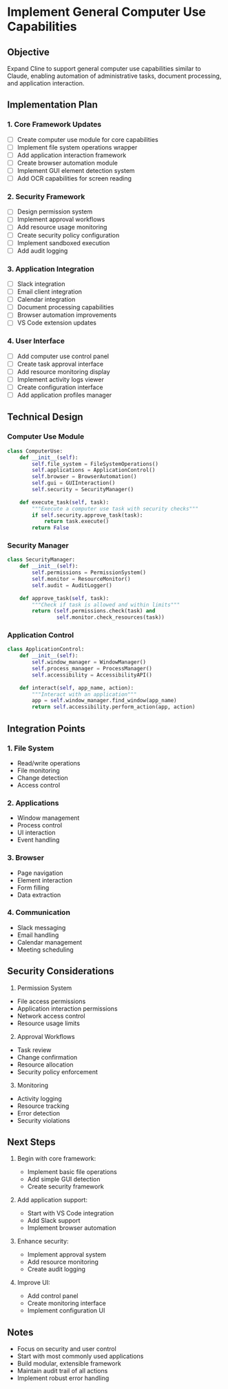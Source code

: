 # Implement General Computer Use Capabilities

## Objective
Expand Cline to support general computer use capabilities similar to Claude, enabling automation of administrative tasks, document processing, and application interaction.

## Implementation Plan

### 1. Core Framework Updates
- [ ] Create computer use module for core capabilities
- [ ] Implement file system operations wrapper
- [ ] Add application interaction framework
- [ ] Create browser automation module
- [ ] Implement GUI element detection system
- [ ] Add OCR capabilities for screen reading

### 2. Security Framework
- [ ] Design permission system
- [ ] Implement approval workflows
- [ ] Add resource usage monitoring
- [ ] Create security policy configuration
- [ ] Implement sandboxed execution
- [ ] Add audit logging

### 3. Application Integration
- [ ] Slack integration
- [ ] Email client integration
- [ ] Calendar integration
- [ ] Document processing capabilities
- [ ] Browser automation improvements
- [ ] VS Code extension updates

### 4. User Interface
- [ ] Add computer use control panel
- [ ] Create task approval interface
- [ ] Add resource monitoring display
- [ ] Implement activity logs viewer
- [ ] Create configuration interface
- [ ] Add application profiles manager

## Technical Design

### Computer Use Module
```python
class ComputerUse:
    def __init__(self):
        self.file_system = FileSystemOperations()
        self.applications = ApplicationControl()
        self.browser = BrowserAutomation()
        self.gui = GUIInteraction()
        self.security = SecurityManager()
        
    def execute_task(self, task):
        """Execute a computer use task with security checks"""
        if self.security.approve_task(task):
            return task.execute()
        return False
```

### Security Manager
```python
class SecurityManager:
    def __init__(self):
        self.permissions = PermissionSystem()
        self.monitor = ResourceMonitor()
        self.audit = AuditLogger()
        
    def approve_task(self, task):
        """Check if task is allowed and within limits"""
        return (self.permissions.check(task) and 
                self.monitor.check_resources(task))
```

### Application Control
```python
class ApplicationControl:
    def __init__(self):
        self.window_manager = WindowManager()
        self.process_manager = ProcessManager()
        self.accessibility = AccessibilityAPI()
        
    def interact(self, app_name, action):
        """Interact with an application"""
        app = self.window_manager.find_window(app_name)
        return self.accessibility.perform_action(app, action)
```

## Integration Points

### 1. File System
- Read/write operations
- File monitoring
- Change detection
- Access control

### 2. Applications
- Window management
- Process control
- UI interaction
- Event handling

### 3. Browser
- Page navigation
- Element interaction
- Form filling
- Data extraction

### 4. Communication
- Slack messaging
- Email handling
- Calendar management
- Meeting scheduling

## Security Considerations

1. Permission System
- File access permissions
- Application interaction permissions
- Network access control
- Resource usage limits

2. Approval Workflows
- Task review
- Change confirmation
- Resource allocation
- Security policy enforcement

3. Monitoring
- Activity logging
- Resource tracking
- Error detection
- Security violations

## Next Steps

1. Begin with core framework:
   - Implement basic file operations
   - Add simple GUI detection
   - Create security framework

2. Add application support:
   - Start with VS Code integration
   - Add Slack support
   - Implement browser automation

3. Enhance security:
   - Implement approval system
   - Add resource monitoring
   - Create audit logging

4. Improve UI:
   - Add control panel
   - Create monitoring interface
   - Implement configuration UI

## Notes
- Focus on security and user control
- Start with most commonly used applications
- Build modular, extensible framework
- Maintain audit trail of all actions
- Implement robust error handling
